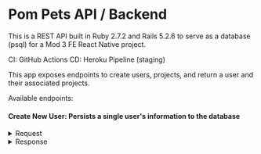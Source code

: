 # Pom Pets API / Backend

This is a REST API built in Ruby 2.7.2 and Rails 5.2.6 to serve as a database (psql) for a Mod 3 FE React Native project.

CI: GitHub Actions
CD: Heroku Pipeline (staging)

This app exposes endpoints to create users, projects, and return a user and their associated projects. 

Available endpoints:

#### Create New User: Persists a single user's information to the database

<details>
  <summary> Request </summary>
  
  *POST https://pom-pets-api.herokuapp.com/api/v1/users*
  
  ```
      {
        "username": "Ross",
        "email": "ross@vanMail.com",
        "profilePhoto": "url/ross-in-van.png",
        "settings": {
          "workTime": 25,
          "shortPomTime": 5,
          "longPomTime": 10
        }
      }
  ```
  </details>
  
  <details>
    <summary> Response </summary>
  
```  
    {
        "data": {
            "id": "1",
            "type": "user",
            "attributes": {
                "id": 1,
                "username": "Ross",
                "email": "ross@vanMail.com",
                "profilePhoto": "url/ross-in-van.png",
                "settings": {
                    "workTime": "25",
                    "shortPomTime": "5",
                    "longPomTime": "10"
                }
            }
        }
    }
```
</details>
